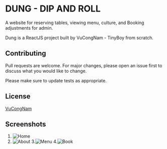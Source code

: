 # DUNG  - DIP AND ROLL
A website for reserving tables, viewing menu, culture, and Booking adjustments for admin.

Dung is a ReactJS project built by VuCongNam - TinyBoy from scratch.


## Contributing

Pull requests are welcome. For major changes, please open an issue first
to discuss what you would like to change.

Please make sure to update tests as appropriate.

## License

[VuCongNam](https://www.facebook.com/tinyboy.3007/)

## Screenshots

1. ![Home](https://github.com/user-attachments/assets/1933ff18-ce1a-4013-8954-acf825edb0e6)
2. ![About](https://github.com/user-attachments/assets/12838092-598b-4278-bc4a-6e84b73415a3)
3.![Menu](https://github.com/user-attachments/assets/f16e8637-617a-41e8-ba2f-22eb9981cb6f)
4.![Book](https://github.com/user-attachments/assets/c091e3fa-b195-4878-95dc-988e74db416c)


